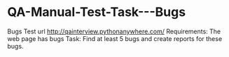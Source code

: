 # QA-Manual-Test-Task---Bugs
Bugs
Test url http://qainterview.pythonanywhere.com/
Requirements: The web page has bugs
Task: Find at least 5 bugs and create reports for these bugs.
